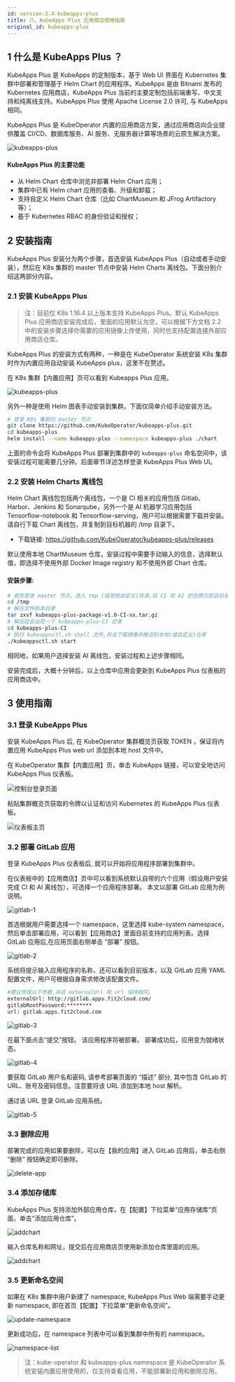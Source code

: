```yaml
---
id: version-2.4-kubeapps-plus
title: 八、KubeApps Plus 应用商店使用指南
original_id: kubeapps-plus
---
```


## 1 什么是 KubeApps Plus ？

KubeApps Plus 是 KubeApps 的定制版本，基于 Web UI 界面在 Kubernetes 集群中部署和管理基于 Helm Chart 的应用程序。KubeApps 是由 Bitnami 发布的 Kubernetes 应用商店，KubeApps Plus 当前的主要定制包括前端重写、中文支持和纯离线支持。KubeApps Plus 使用 Apache License 2.0 许可, 与 KubeApps 相同。

KubeApps Plus 是 KubeOperator 内置的应用商店方案，通过应用商店向企业提供覆盖 CI/CD、数据库服务、AI 服务、无服务器计算等场景的云原生解决方案。

![kubeapps-plus](../../../img-2.4/kubeapps-plus.png)

#### KubeApps Plus 的主要功能

- 从 Helm Chart 仓库中浏览并部署 Helm Chart 应用；
- 集群中已有 Helm chart 应用的查看、升级和卸载；
- 支持自定义 Helm Chart 仓库（比如 ChartMuseum 和 JFrog Artifactory 等）；
- 基于 Kubernetes RBAC 的身份验证和授权；

## 2 安装指南

KubeApps Plus 安装分为两个步骤，首选安装 KubeApps Plus（自动或者手动安装），然后在 K8s 集群的 master 节点中安装 Helm Charts 离线包。下面分别介绍这两部分内容。

### 2.1 安装 KubeApps Plus
> 注：目前仅 K8s 1.16.4 以上版本支持 KubeApps Plus。默认 KubeApps Plus 应用商店安装完成后，里面的应用默认为空，可以根据下方文档 2.2 中的安装步骤选择你需要的应用镜像上传使用，同时也支持配置连接外部应用商店仓库。


KubeApps Plus 的安装方式有两种，一种是在 KubeOperator 系统安装 K8s 集群时作为内置应用自动安装 KubeApps plus，这里不在赘述。

在 K8s 集群【内置应用】页可以看到 Kubeapps Plus 应用。

![kubeapps-plus](../../../img-2.4/screenshot-8.png)


另外一种是使用 Helm 图表手动安装到集群。下面仅简单介绍手动安装方法。

```bash 
# 登录 K8s 集群的 master 节点
git clone https://github.com/KubeOperator/kubeapps-plus.git
cd kubeapps-plus
helm install --name kubeapps-plus --namespace kubeapps-plus ./chart
```

上面的命令会将 KubeApps Plus 部署到集群中的 `kubeapps-plus` 命名空间中，该安装过程可能需要几分钟。后面章节详述怎样登录 KubeApps Plus Web UI。 

### 2.2 安装 Helm Charts 离线包

Helm Chart 离线包包括两个离线包，一个是 CI 相关的应用包括 Gitlab、Harbor、Jenkins 和 Sonarqube，另外一个是 AI 机器学习应用包括 Tensorflow-notebook 和 Tensorflow-serving，用户可以根据需要下载并安装。
请自行下载 Chart 离线包，并复制到目标机器的 /tmp 目录下。

- 下载链接: https://github.com/KubeOperator/kubeapps-plus/releases

默认使用本地 ChartMuseum 仓库，安装过程中需要手动输入的信息，选择默认值，即选择不使用外部 Docker Image registry 和不使用外部 Chart 仓库。

#### 安装步骤:

```bash
# 首先登录 master 节点，进入 tmp (或其他自定义)目录,将 CI 和 AI 的包拷贝到该目录中。
cd /tmp
# 解压文件到本目录
tar zxvf kubeapps-plus-package-v1.0-CI-xx.tar.gz
# 解压后会出现一个 kubeapps-plus-CI 目录
cd kubeapps-plus-CI
# 执行 kubeappsctl.sh shell 文件,将会下载镜像并推送到本地(或自定义)仓库
./kubeappsctl.sh start
```
相同地，如果用户选择安装 AI 离线包，安装过程和上述步骤相同。

安装完成后，大概十分钟后，以上仓库中应用会更新到 KubeApps Plus 仪表板的应用商店中。

## 3 使用指南

### 3.1 登录 KubeApps Plus 

安装 KubeApps Plus 后, 在 KubeOperator 集群概览页获取 TOKEN ，保证将内置应用 KubeApps Plus web url 添加到本地 host 文件中。

 在 KubeOperator 集群【内置应用】页，单击 KubeApps 链接，可以安全地访问 KubeApps Plus 仪表板。

![控制台登录页面](../../../img-kubeapps-plus/dashboard-login.jpeg)

粘贴集群概览页获取的令牌以认证和访问 Kubernetes 的 KubeApps Plus 仪表板。

![仪表板主页](../../../img-kubeapps-plus/dashboard.png)

 ### 3.2 部署 GitLab 应用

登录 KubeApps Plus 仪表板后, 就可以开始将应用程序部署到集群中。

在仪表板中的【应用商店】页中可以看到系统默认自带的六个应用（假设用户安装完成 CI 和 AI 离线包），可选择一个应用程序部署。 本文以部署 GitLab 应用为例说明。

![gitlab-1](../../../img-kubeapps-plus/gitlab-apps.png)

首选根据用户需要选择一个 namespace，这里选择 kube-system namespace，然后单击部署应用，可以看到【应用商店】里面目前支持的应用列表。选择 GitLab 应用后,在应用页面右侧单击 “部署” 按钮。

![gitlab-2](../../../img-kubeapps-plus/gitlab-deploy.png)

系统将提示输入应用程序的名称，还可以看到目前版本，以及 GitLab 应用 YAML 配置文件，用户可根据自身需求修改该配置文件。

```bash
#建议修改以下参数,并且 externalUrl 和 url 保持相同。
externalUrl: http://gitlab.apps.fit2cloud.com/
gitlabRootPassword:********
url: gitlab.apps.fit2cloud.com
```

![gitlab-3](../../../img-kubeapps-plus/gitlab-config.png)

在最下面点击“提交”按钮。 该应用程序将被部署。 部署成功后，应用变为就绪状态。

![gitlab-4](../../../img-kubeapps-plus/gitlab-submmit.png)

要获取 GitLab 用户名和密码, 请参考部署页面的 “描述” 部分, 其中包含 GitLab 的 URL、账号及密码信息。注意要将该 URL 添加到本地 host 解析。

通过该 URL 登录 GitLab 应用系统。 

![gitlab-5](../../../img-kubeapps-plus/gitlab-dashboard.png)

### 3.3 删除应用

部署完成的应用如果要删除，可以在【我的应用】进入 GitLab 应用后，单击右侧 “删除” 按钮确定即可删除。

![delete-app](../../../img-kubeapps-plus/gitlab-delete.png)

### 3.4 添加存储库

KubeApps Plus 支持添加外部应用仓库，在【配置】下拉菜单“应用存储库“页面，单击“添加应用仓库”。

![addchart](../../../img-kubeapps-plus/add-chart.png)

输入仓库名称和网址，提交后在应用商店页使用新添加仓库里面的应用。

![addchart](../../../img-kubeapps-plus/chart-infor.png)

### 3.5 更新命名空间

如果在 K8s 集群中用户新建了 namespace, KubeApps Plus Web 端需要手动更新 namespace, 即在首页【配置】下拉菜单“更新命名空间”。

![update-namespace](../../../img-kubeapps-plus/update-namespace.png)

更新成功后，在 namespace 列表中可以看到集群中所有的 namespace。

![namespace-list](../../../img-kubeapps-plus/namespace-list.png )

> 注：kube-operator 和 kubeapps-plus namespace 是 KubeOperator 系统安装内置应用使用的，仅支持查看应用，不能部署新应用和删除应用。



